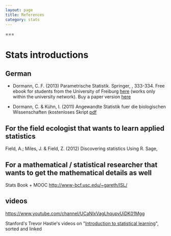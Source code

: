 ```yaml
---
layout: page
title: References
category: stats
---
```

===


# Stats introductions

## German

* Dormann, C. F. (2013) Parametrische Statistik. Springer, , 333-334. Free ebook for students from the University of Freiburg [here](http://link.springer.com.ezproxy.ub.uni-freiburg.de/book/10.1007/978-3-642-34786-3/page/1
) (works only within the university network). Buy a paper version [here](http://www.springer.com/springer+spektrum/statistik/statistik+f%C3%BCr+naturwissenschaft+medizin+%26+technik/book/978-3-642-34785-6)

* Dormann, C. & Kühn, I. (2011) Angewandte Statistik fuer die biologischen Wissenschaften (kostenloses Skript [pdf](https://www.biom.uni-freiburg.de/mitarbeiter/dormann/resolveuid/ed4f35206584421e7406414aa2d4470a)


## For the field ecologist that wants to learn applied statistics


Field, A.; Miles, J. & Field, Z. (2012) Discovering statistics Using R. Sage, 


## For a mathematical / statistical researcher that wants to get the mathematical details as well

Stats Book + MOOC http://www-bcf.usc.edu/~gareth/ISL/


## videos

https://www.youtube.com/channel/UCaNIxVagLhqupvUiDK01Mgg


Stanford's Trevor Hastie's videos on "[Introduction to statistical learning](http://www.r-bloggers.com/in-depth-introduction-to-machine-learning-in-15-hours-of-expert-videos/)", sorted and linked 


